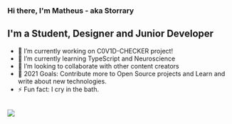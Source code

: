 
### Hi there, I'm Matheus - aka <b>Storrary</b>

## I'm a Student, Designer and Junior Developer

- 🔭 I’m currently working on C0V1D-CHECKER project!
- 🌱 I’m currently learning TypeScript and Neuroscience
- 👯 I’m looking to collaborate with other content creators
- 🥅 2021 Goals: Contribute more to Open Source projects and Learn and write about new technologies.
- ⚡ Fun fact: I cry in the bath.

<br>
<img align="center" src="https://github-readme-stats.vercel.app/api?username=Storarry&show_icons=true&theme=radical">
